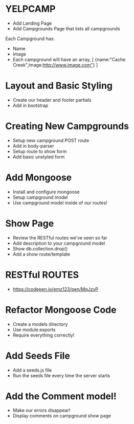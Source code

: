 # YELPCAMP

* Add Landing Page
* Add Campgrounds Page that lists all campgrounds

Each Campground has:
* Name
* Image
* Each campground will have an array,
[
	{name:"Cache Creek",image:http://www.image.com"}
]

# Layout and Basic Styling
* Create our header and footer partials
* Add in bootstrap

# Creating New Campgrounds
* Setup new campground POST route
* Add in body-parser
* Setup route to show form
* Add basic unstyled form

# Add Mongoose
* Install and configure mongoose
* Setup campground model
* Use campground model inside of our routes!

# Show Page
* Review the RESTful routes we've seen so far
* Add description to your campground model
* Show db.collection.drop()
* Add a show route/template

# RESTful ROUTES #
*	https://codepen.io/emz123/pen/MqJzyP

# Refactor Mongoose Code
*	Create a models directory
*	Use module.exports
*	Require everything correctly!

# Add Seeds File
*	Add a seeds.js file
*	Run the seeds file every time the server starts

# Add the Comment model!
*	Make our errors disappear!
*	Display comments on campground show page